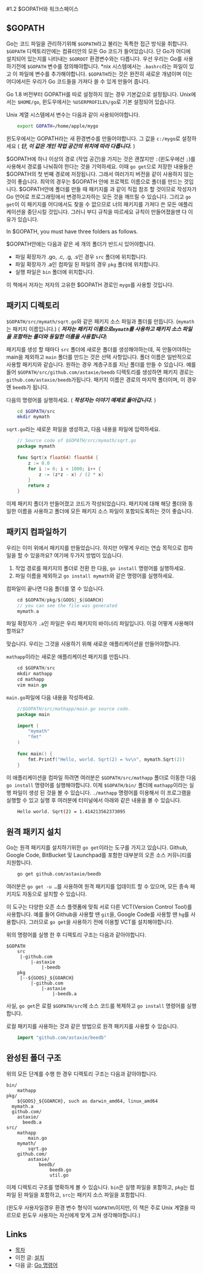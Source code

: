 #1.2 $GOPATH와 워크스페이스

## $GOPATH

Go는 코드 파일을 관리하기위해 `$GOPATH`라고 불리는 독특한 접근 방식을 취합니다. `$GOPATH` 디렉토리안에는 컴퓨터안의 모든 Go 코드가 들어있습니다. 단 Go가 어디에 설치되어 있는지를 나타내는 `$GOROOT` 환경변수와는 다릅니다. 우선 우리는 Go를 사용하기전에 `$GOPATH` 변수를 정의해야합니다. *nix 시스템에서는 `.bashrc`라는 파일이 있고 이 파일에 변수를 추가해야합니다. `$GOPATH`라는 것은 완전히 새로운 개념이며 이는 어디에서든 우리가 Go 코드들을 가져다 쓸 수 있게 만들어 줍니다.

Go 1.8 버전부터 GOPATH를 따로 설정하지 않는 경우 기본값으로 설정됩니다. Unix에서는 `$HOME/go`, 윈도우에서는 `%USERPROFILE%/go`로 기본 설정되어 있습니다.

Unix 계열 시스템에서 변수는 다음과 같이 사용되어야합니다.

```sh
    export GOPATH=/home/apple/mygo
```
	
윈도우에서는 GOPATH라는 새 환경변수를 만들어야합니다. 그 값을 `c:/mygo`로 설정하세요 ( ***단, 이 값은 개인 작업 공간의 위치에 따라 다릅니다.*** )

$GOPATH에 하나 이상의 경로 (작업 공간)을 가지는 것은 괜찮지만 `:`(윈도우에선 `;`)를 사용해서 경로를 나눠줘야 한다는 것을 기억하세요. 이때 `go get`으로 저장한 내용들은 $GOPATH의 첫 번째 경로에 저장됩니다. 그래서 여러가지 버전을 같이 사용하지 않는 것이 좋습니다. 최악의 경우는 $GOPATH 안에 프로젝트 이름으로 폴더를 만드는 것입니다. $GOPATH안에 폴더를 만들 때 패키지를 <packagename>과 같이 직접 참조 할 것이므로 작성자가 Go 언어로 프로그래밍에서 변경하고자하는 모든 것을 깨뜨릴 수 있습니다. 그리고 `go get`이 이 패키지를 어디에서도 찾을 수 없으므로 너의 패키지를 가져다 쓴 모든 애플리케이션을 중단시킬 것입니다. 그러니 부디 규칙을 따르세요 규칙이 만들어졌을땐 다 이유가 있습니다.

In $GOPATH, you must have three folders as follows.

$GOPATH안에는 다음과 같은 세 개의 폴더가 반드시 있어야합니다.

- 파일 확장자가 .go, .c, .g, .s인 경우 `src` 폴더에 위치합니다.
- 파일 확장자가 .a인 컴파일 된 파일의 경우 `pkg` 폴더에 위치합니다.
- 실행 파일은 `bin` 폴더에 위치합니다.

이 책에서 저자는 저자의 고유한 $GOPATH 경로인 `mygo`를 사용할 것입니다.

## 패키지 디렉토리

`$GOPATH/src/mymath/sqrt.go`와 같은 패키지 소스 파일과 폴더를 만듭니다. (`mymath`는 패키지 이름입니다.) ( ***저자는 패키지 이름으로`mymath`를 사용하고 패키지 소스 파일을 포함하는 폴더와 동일한 이름을 사용합니다***)

패키지를 생성 할 때마다 `src` 폴더에 새로운 폴더를 생성해야하는데, 꼭 만들어야하는 main을 제외하고 `main` 폴더를 만드는 것은 선택 사항입니다. 폴더 이름은 일반적으로 사용할 패키지와 같습니다. 원하는 경우 계층구조를 지닌 폴더를 만들 수 있습니다. 예를 들어 `$GOPATH/src/github.com/astaxie/beedb` 디렉토리를 생성하면 패키지 경로는 `github.com/astaxie/beedb`가됩니다. 패키지 이름은 경로의 마지막 폴더이며, 이 경우엔 `beedb`가 됩니다.

다음의 명령어를 실행하세요. ( ***작성자는 이야기 예제로 돌아갑니다.*** )

```sh
	cd $GOPATH/src
	mkdir mymath
```

`sqrt.go`라는 새로운 파일을 생성하고, 다음 내용을 파일에 입력하세요.

```go
	// Source code of $GOPATH/src/mymath/sqrt.go
	package mymath
	
	func Sqrt(x float64) float64 {
		z := 0.0
		for i := 0; i < 1000; i++ {
			z -= (z*z - x) / (2 * x)
		}
		return z
	}
```

이제 패키지 폴더가 만들어졌고 코드가 작성되었습니다. 패키지에 대해 해당 폴더와 동일한 이름을 사용하고 폴더에 모든 패키지 소스 파일이 포함되도록하는 것이 좋습니다.

## 패키지 컴파일하기

우리는 이미 위에서 패키지를 만들었습니다. 하지만 어떻게 우리는 연습 목적으로 컴파일을 할 수 있을까요? 여기에 두가지 방법이 있습니다.

1. 작업 경로를 패키지의 폴더로 전환 한 다음, `go install` 명령어를 실행하세요.
2. 파일 이름을 제외하고 `go install mymath`와 같은 명령어를 실행하세요.  

컴파일이 끝나면 다음 폴더를 열 수 있습니다.

```go
    cd $GOPATH/pkg/${GOOS}_${GOARCH}
	// you can see the file was generated
	mymath.a
```
	
파일 확장자가 `.a`인 파일은 우리 패키지의 바이너리 파일입니다. 이걸 어떻게 사용해야 할까요?

맞습니다. 우리는 그것을 사용하기 위해 새로운 애플리케이션을 만들어야합니다.

`mathapp`이라는 새로운 애플리케이션 패키지를 만듭니다.

```go
	cd $GOPATH/src
	mkdir mathapp
	cd mathapp
	vim main.go
```
	
`main.go`파일에 다음 내용을 작성하세요.

```go
	//$GOPATH/src/mathapp/main.go source code.
	package main
	
	import (
		"mymath"
		"fmt"
	)
	
	func main() {
		fmt.Printf("Hello, world. Sqrt(2) = %v\n", mymath.Sqrt(2))
	}
```
	
이 애플리케이션을 컴파일 하려면 여러분은 `$GOPATH/src/mathapp` 폴더로 이동한 다음 `go install` 명령어를 실행해야합니다. 이제 `$GOPATH/bin/` 폴더에 `mathapp`이라는 실행 파일이 생성 된 것을 볼 수 있습니다. `./mathapp` 명령어를 이용해서 이 프로그램을 실행할 수 있고 실행 후 여러분에 터미널에서 아래와 같은 내용을 볼 수 있습니다.

```sh
	Hello world. Sqrt(2) = 1.414213562373095
```
	
## 원격 패키지 설치

Go는 원격 패키지를 설치하기위한 `go get`이라는 도구를 가지고 있습니다. Github, Google Code, BitBucket 및 Launchpad를 포함한 대부분의 오픈 소스 커뮤니티를 지원합니다.

```sh
	go get github.com/astaxie/beedb
```
	
여러분은 `go get -u …`를 사용하여 원격 패키지를 업데이트 할 수 있으며, 모든 종속 패키지도 자동으로 설치할 수 있습니다.

이 도구는 다양한 오픈 소스 플랫폼에 맞춰 서로 다른 VCT(Version Control Tool)를 사용합니다. 예를 들어 Github을 사용할 땐 `git`을, Google Code를 사용할 땐 `hg`를 사용합니다. 그러므로 `go get`을 사용하기 전에 이용할 VCT를 설치해야합니다.

위의 명령어를 실행 한 후 디렉토리 구조는 다음과 같아야합니다.

	$GOPATH
		src
		 |-github.com
		 	 |-astaxie
		 	 	 |-beedb
		pkg
		 |--${GOOS}_${GOARCH}
		 	 |-github.com
		 	 	 |-astaxie
		 	 	 	 |-beedb.a
		 	 	 	 
사실, `go get`은 로컬 `$GOPATH/src`에 소스 코드를 복제하고 `go install` 명령어를 실행합니다.

로컬 패키지를 사용하는 것과 같은 방법으로 원격 패키지를 사용할 수 있습니다.

```go
	import "github.com/astaxie/beedb"
```
	
## 완성된 폴더 구조

위의 모든 단계를 수행 한 경우 디렉토리 구조는 다음과 같아야합니다.

	bin/
		mathapp
	pkg/
		${GOOS}_${GOARCH}, such as darwin_amd64, linux_amd64
      mymath.a
      github.com/
        astaxie/
          beedb.a
	src/
		mathapp
			main.go
		mymath/
			sqrt.go
		github.com/
			astaxie/
				beedb/
					beedb.go
					util.go
					
이제 디렉토리 구조를 명확하게 볼 수 있습니다. `bin`은 실행 파일을 포함하고, `pkg`는 컴파일 된 파일을 포함하고, `src`는 패키지 소스 파일을 포함합니다.

(윈도우 사용자일경우 환경 변수 형식이 `%GOPATH%`이지만, 이 책은 주로 Unix 계열을 따르므로 윈도우 사용자는 자신에게 맞게 고쳐 생각해야합니다.)

## Links

- [목차](preface.md)
- 이전 글: [설치](01.1.md)
- 다음 글: [Go 명령어](01.3.md)
